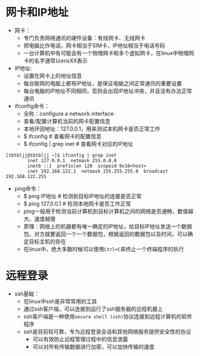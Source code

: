# 网卡和IP地址
* 网卡：
  * 专门负责网络通讯的硬件设备：有线网卡、无线网卡
  * 把电脑比作电话，网卡相当于SIM卡，IP地址相当于电话号码
  * 一台计算机中有可能会有一个物理网卡和多个虚拟网卡，在linux中物理网卡的名字通常以ensXX表示
* IP地址:
  * 设置在网卡上的地址信息
  * 每台联网的电脑上都有IP地址，是保证电脑之间正常通讯的重要设置
  * 每台电脑的IP地址不同相同，否则会出现IP地址冲突，并且没有办法正常通讯
* ifconfig命令：
  * 全称：configure a network interface
  * 查看/配置计算机当前的网卡配置信息
  * 本地环回地址：127.0.0.1，用来测试本机网卡是否正常工作
  * $ ifconfig # 查看网卡的配置信息
  * $ ifconfig | grep inet # 查看网卡对应的IP地址
```
[tbtbljj@tbtbljj ~]$ ifconfig | grep inet
        inet 127.0.0.1  netmask 255.0.0.0
        inet6 ::1  prefixlen 128  scopeid 0x10<host>
        inet 192.168.122.1  netmask 255.255.255.0  broadcast 192.168.122.255
```
* ping命令：
  * $ ping IP地址 # 检测到目标IP地址的连接是否正常
  * $ ping 127.0.0.1 # 检测本地网卡是否工作正常
  * ping一般用于检测当前计算机到目标计算机之间的网络是否通畅，数值越大、速度越慢
  * 原理：网络上的机器都有唯一确定的IP地址，给目标IP地址发送一个数据包，对方就要返回一个一个数据包，根据返回的数据包以及时间，可以确定目标主机的存在
  * 在linux中，绝大多数时候可以使用`Ctrl+C`来终止一个终端程序的执行
  
# 远程登录
* ssh基础：
  * 在linux中ssh是非常常用的工具
  * 通过ssh客户端，可以连接到运行了ssh服务器的远程机器上
  * ssh客户端是一种使用`secure shell (ssh)`协议连接到远程计算机的软件程序
  * ssh是目前较可靠，专为远程登录会话和其他网络服务提供安全性的协议
    * 可以有效防止远程管理过程中的信息泄露
    * 可以对所有传输数据进行加密，可以加快传输的速度
  

